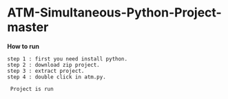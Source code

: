 # ATM-Simultaneous-Python-Project-master

**How to run**
      
    step 1 : first you need install python.
    step 2 : download zip project.
    step 3 : extract project.
    step 4 : double click in atm.py.

     Project is run
